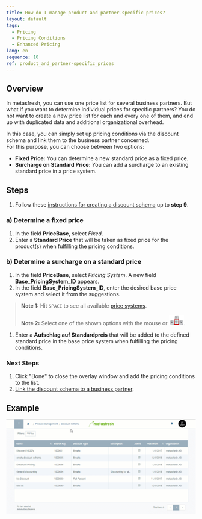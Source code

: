```yaml
---
title: How do I manage product and partner-specific prices?
layout: default
tags:
  - Pricing
  - Pricing Conditions
  - Enhanced Pricing
lang: en
sequence: 10
ref: product_and_partner-specific_prices
---
```


## Overview
In metasfresh, you can use one price list for several business partners. But what if you want to determine individual prices for specific partners? You do not want to create a new price list for each and every one of them, and end up with duplicated data and additional organizational overhead.

In this case, you can simply set up pricing conditions via the discount schema and link them to the business partner concerned.<br>
For this purpose, you can choose between two options:

- **Fixed Price:** You can determine a new standard price as a fixed price.
- **Surcharge on Standard Price:** You can add a surcharge to an existing standard price in a price system.

## Steps
1. Follow these [instructions for creating a discount schema](Create_discount_schema) up to **step 9**.

### a) Determine a fixed price
1. In the field **PriceBase**, select *Fixed*.
1. Enter a **Standard Price** that will be taken as fixed price for the product(s) when fulfilling the pricing conditions.

### b) Determine a surcharge on a standard price
1. In the field **PriceBase**, select *Pricing System*. A new field **Base_PricingSystem_ID** appears.
1. In the field **Base_PricingSystem_ID**, enter the desired base price system and select it from the suggestions.
 >**Note 1:** Hit `SPACE` to see all available [price systems](Add_price-system).<br><br>
 >**Note 2:** Select one of the shown options with the mouse or ![](../DE/assets/Workflow_Auftrag_Bis_Rechnung_WebUI-73797.png).

1. Enter a **Aufschlag auf Standardpreis** that will be added to the defined standard price in the base price system when fulfilling the pricing conditions.

### Next Steps
1. Click "Done" to close the overlay window and add the pricing conditions to the list.
1. [Link the discount schema to a business partner](Link_discount_schema_to_BP).

## Example
![](assets/Product_and_partner-specific_prices.gif)
